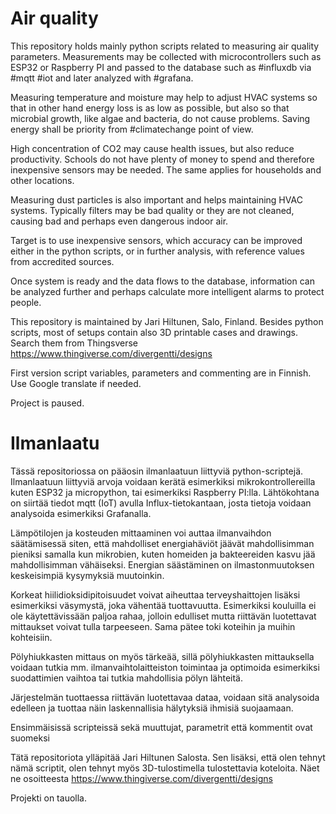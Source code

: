 # Air quality
This repository holds mainly python scripts related to measuring air quality parameters. Measurements may be collected with microcontrollers such as ESP32 or Raspberry PI and passed to the database such as #influxdb via #mqtt #iot and later analyzed with #grafana.

Measuring temperature and moisture may help to adjust HVAC systems so that in other hand energy loss is as low as possible, but also so that microbial growth, like algae and bacteria, do not cause problems.  Saving energy shall be priority from #climatechange point of view.

High concentration of CO2 may cause health issues, but also reduce productivity. Schools do not have plenty of money to spend and therefore inexpensive sensors may be needed. The same applies for households and other locations. 

Measuring dust particles is also important and helps maintaining HVAC systems. Typically filters may be bad quality or they are not cleaned, causing bad and perhaps even dangerous indoor air.

Target is to use inexpensive sensors, which accuracy can be improved either in the python scripts, or in further analysis, with reference values from accredited sources. 

Once system is ready and the data flows to the database, information can be analyzed further and perhaps calculate more intelligent alarms to protect people.

This repository is maintained by Jari Hiltunen, Salo, Finland. Besides python scripts, most of setups contain also 3D printable cases and drawings. Search them from Thingsverse https://www.thingiverse.com/divergentti/designs

First version script variables, parameters and commenting are in Finnish. Use Google translate if needed.

Project is paused.


# Ilmanlaatu
Tässä repositoriossa on pääosin ilmanlaatuun liittyviä python-scriptejä. Ilmanlaatuun liittyviä arvoja voidaan kerätä esimerkiksi mikrokontrollereilla kuten ESP32 ja micropython, tai esimerkiksi Raspberry PI:lla. Lähtökohtana on siirtää tiedot mqtt (IoT) avulla Influx-tietokantaan, josta tietoja voidaan analysoida esimerkiksi Grafanalla.

Lämpötilojen ja kosteuden mittaaminen voi auttaa ilmanvaihdon säätämisessä siten, että mahdolliset energiahäviöt jäävät mahdollisimman pieniksi samalla kun mikrobien, kuten homeiden ja bakteereiden kasvu jää mahdollisimman vähäiseksi. Energian säästäminen on ilmastonmuutoksen keskeisimpiä kysymyksiä muutoinkin.

Korkeat hiilidioksidipitoisuudet voivat aiheuttaa terveyshaittojen lisäksi esimerkiksi väsymystä, joka vähentää tuottavuutta. Esimerkiksi kouluilla ei ole käytettävissään paljoa rahaa, jolloin edulliset mutta riittävän luotettavat mittaukset voivat tulla tarpeeseen. Sama pätee toki koteihin ja muihin kohteisiin. 

Pölyhiukkasten mittaus on myös tärkeää, sillä pölyhiukkasten mittauksella voidaan tutkia mm. ilmanvaihtolaitteiston toimintaa ja optimoida esimerkiksi suodattimien vaihtoa tai tutkia mahdollisia pölyn lähteitä.

Järjestelmän tuottaessa riittävän luotettavaa dataa, voidaan sitä analysoida edelleen ja tuottaa näin laskennallisia hälytyksiä ihmisiä suojaamaan.

Ensimmäisissä scripteissä sekä muuttujat, parametrit että kommentit ovat suomeksi

Tätä repositoriota ylläpitää Jari Hiltunen Salosta. Sen lisäksi, että olen tehnyt nämä scriptit, olen tehnyt myös  3D-tulostimella tulostettavia koteloita. Näet ne osoitteesta https://www.thingiverse.com/divergentti/designs

Projekti on tauolla.
